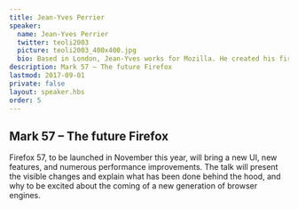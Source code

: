 ```yaml
---
title: Jean-Yves Perrier
speaker:
  name: Jean-Yves Perrier
  twitter: teoli2003
  picture: teoli2003_400x400.jpg
  bio: Based in London, Jean-Yves works for Mozilla. He created his first Web site in 1995; he started to document and advocate Web technologies in 2010, first as a technical writer, then as the MDN Content Lead. He now is a Senior Program Manager, doing developer outreach.
description: Mark 57 – The future Firefox
lastmod: 2017-09-01
private: false
layout: speaker.hbs
order: 5
---
```


## Mark 57 – The future Firefox

Firefox 57, to be launched in November this year, will bring a new UI, new features, and numerous performance improvements. The talk will present the visible changes and explain what has been done behind the hood, and why to be excited about the coming of a new generation of browser engines.
